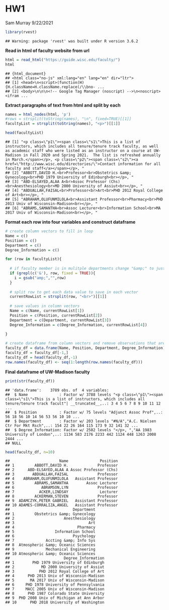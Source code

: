 HW1
================
Sam Murray
9/22/2021

``` r
library(rvest)
```

    ## Warning: package 'rvest' was built under R version 3.6.2

**Read in html of faculty website from url**

``` r
html = read_html("https://guide.wisc.edu/faculty/")
html
```

    ## {html_document}
    ## <html class="no-js" xml:lang="en" lang="en" dir="ltr">
    ## [1] <head>\n<script>(function(H){H.className=H.className.replace(/\\bno- ...
    ## [2] <body>\n\n\n<!-- Google Tag Manager (noscript) -->\n<noscript><ifram ...

**Extract paragraphs of text from html and split by each**

``` r
names = html_nodes(html, 'p')
#rows = strsplit(toString(names), "\n", fixed=TRUE)[[1]]
facultyList = strsplit(toString(names), "<p>")[[1]]

head(facultyList)
```

    ## [1] "<p class=\"p1\"><span class=\"s1\">This is a list of instructors, which includes all tenure/tenure track faculty, as well as academic staff who were listed as an instructor on a course at UW-Madison in Fall 2020 and Spring 2021.  The list is refreshed annually in March.</span></p>, <p class=\"p2\"><span class=\"s2\"><a href=\"http://www.wisc.edu/directories/\">Contact information for all faculty and staff</a></span></p>, "
    ## [2] "ABBOTT,DAVID H.<br>Professor<br>Obstetrics &amp; Gynecology<br>PHD 1979 University of Edinburgh<br></p>, "                                                                                                                                                                                                                                                                                                                                
    ## [3] "ABD-ELSAYED,ALAA A<br>Assoc Professor (Chs)<br>Anesthesiology<br>MD 2000 University of Assiut<br></p>, "                                                                                                                                                                                                                                                                                                                                  
    ## [4] "ABDUALLAH,FAISAL<br>Professor<br>Art<br>PHD 2012 Royal College of Art<br></p>, "                                                                                                                                                                                                                                                                                                                                                          
    ## [5] "ABRAHAM,OLUFUNMILOLA<br>Assistant Professor<br>Pharmacy<br>PHD 2013 Univ of Wisconsin-Madison<br></p>, "                                                                                                                                                                                                                                                                                                                                  
    ## [6] "ABRAMS,SAMANTHA<br>Assoc Lecturer<br>Information School<br>MA 2017 Univ of Wisconsin-Madison<br></p>, "

**Format each row into four variables and construct dataframe**

``` r
# create column vectors to fill in loop
Name = c()
Position = c()
Department = c()
Degree_Information = c()

for (row in facultyList){
  
  # if faculty member is in mulitple departments change "&amp;" to just "&"
  if (grepl(c('&'), row, fixed = TRUE)){
    i = gsub("amp;","",row)
  }
  
  # split row to get each data value to save in each vector
  currentRowList = strsplit(row, "<br>")[[1]]
  
  # save values in column vectors
  Name = c(Name, currentRowList[1])
  Position = c(Position, currentRowList[2])
  Department = c(Department, currentRowList[3])
  Degree_Information = c(Degree_Information, currentRowList[4])
  
}

# create dataframe from column vectors and remove observations that aren't faculty members, then reset the index
faculty_df = data.frame(Name, Position, Department, Degree_Information)
faculty_df = faculty_df[-1,]
faculty_df = head(faculty_df,-1)
row.names(faculty_df) <- seq(1:length(row.names(faculty_df)))
```

**Final dataframe of UW-Madison faculty**

``` r
print(str(faculty_df))
```

    ## 'data.frame':    3789 obs. of  4 variables:
    ##  $ Name              : Factor w/ 3788 levels "<p class=\"p1\"><span class=\"s1\">This is a list of instructors, which includes all tenure/tenure track facult"| __truncated__,..: 3 4 5 6 7 8 9 10 11 12 ...
    ##  $ Position          : Factor w/ 75 levels "Adjunct Assoc Prof",..: 56 18 56 10 14 56 53 56 10 10 ...
    ##  $ Department        : Factor w/ 203 levels "#N/A","A.C. Nielsen Ctr For Mkt Rsch",..: 154 22 26 164 115 173 9 32 141 32 ...
    ##  $ Degree_Information: Factor w/ 2502 levels "</p>, ","AA 1983 University of London",..: 1134 583 2176 2233 442 1124 448 1263 2008 2444 ...
    ## NULL

``` r
head(faculty_df, n=10)
```

    ##                      Name              Position
    ## 1         ABBOTT,DAVID H.             Professor
    ## 2      ABD-ELSAYED,ALAA A Assoc Professor (Chs)
    ## 3        ABDUALLAH,FAISAL             Professor
    ## 4    ABRAHAM,OLUFUNMILOLA   Assistant Professor
    ## 5         ABRAMS,SAMANTHA        Assoc Lecturer
    ## 6            ABRAMSON,LYN             Professor
    ## 7           ACKER,LINDSAY              Lecturer
    ## 8         ACKERMAN,STEVEN             Professor
    ## 9  ADAMCZYK,PETER GABRIEL   Assistant Professor
    ## 10 ADAMES-CORRALIZA,ANGEL   Assistant Professor
    ##                            Department
    ## 1         Obstetrics &amp; Gynecology
    ## 2                      Anesthesiology
    ## 3                                 Art
    ## 4                            Pharmacy
    ## 5                  Information School
    ## 6                          Psychology
    ## 7              Accting &amp; Info Sys
    ## 8  Atmospheric &amp; Oceanic Sciences
    ## 9              Mechanical Engineering
    ## 10 Atmospheric &amp; Oceanic Sciences
    ##                        Degree_Information
    ## 1        PHD 1979 University of Edinburgh
    ## 2            MD 2000 University of Assiut
    ## 3           PHD 2012 Royal College of Art
    ## 4      PHD 2013 Univ of Wisconsin-Madison
    ## 5       MA 2017 Univ of Wisconsin-Madison
    ## 6     PHD 1978 University of Pennsylvania
    ## 7     MACC 2005 Univ of Wisconsin-Madison
    ## 8      PHD 1987 Colorado State University
    ## 9  PHD 2008 Univ of Michigan at Ann Arbor
    ## 10      PHD 2018 University of Washington
